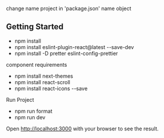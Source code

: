 change name project in 'package.json' name object

## Getting Started

- npm install
- npm install eslint-plugin-react@latest --save-dev
- npm install -D pretter eslint-config-prettier

component requirements

- npm install next-themes
- npm install react-scroll
- npm install react-icons --save

Run Project

- npm run format
- npm run dev

Open [http://localhost:3000](http://localhost:3000) with your browser to see the result.

